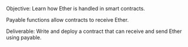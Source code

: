 Objective: Learn how Ether is handled in smart contracts.

Payable functions allow contracts to receive Ether.

Deliverable: Write and deploy a contract that can receive and send Ether using payable.
